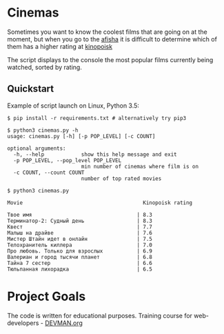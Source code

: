 # Cinemas

Sometimes you want to know the coolest films that are going on at the moment, but when you go to the [afisha](https://www.afisha.ru/msk/schedule_cinema/) it is difficult to determine which of them has a higher rating at [kinopoisk](https://www.kinopoisk.ru)

The script displays to the console the most popular films currently being watched, sorted by rating.


## Quickstart

Example of script launch on Linux, Python 3.5:

```
$ pip install -r requirements.txt # alternatively try pip3

$ python3 cinemas.py -h
usage: cinemas.py [-h] [-p POP_LEVEL] [-c COUNT]

optional arguments:
  -h, --help            show this help message and exit
  -p POP_LEVEL, --pop_level POP_LEVEL
                        min number of cinemas where film is on
  -c COUNT, --count COUNT
                        number of top rated movies

$ python3 cinemas.py 

Movie                                       Kinopoisk rating

Твое имя                                  | 8.3
Терминатор-2: Судный день                 | 8.3
Квест                                     | 7.7
Малыш на драйве                           | 7.6
Мистер Штайн идет в онлайн                | 7.5
Телохранитель киллера                     | 7.0
Про любовь. Только для взрослых           | 6.9
Валериан и город тысячи планет            | 6.8
Тайна 7 сестер                            | 6.6
Тюльпанная лихорадка                      | 6.5

```

# Project Goals

The code is written for educational purposes. Training course for web-developers - [DEVMAN.org](https://devman.org)
